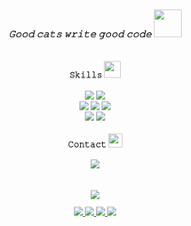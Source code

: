 # <h3 align="center"><i>𝙶𝚘𝚘𝚍 𝚌𝚊𝚝𝚜 𝚠𝚛𝚒𝚝𝚎 𝚐𝚘𝚘𝚍 𝚌𝚘𝚍𝚎 <img src="https://media.giphy.com/media/5aYfJYohCSeYgtVlUj/giphy.gif?cid=ecf05e47csb4o1l0b74cxr86dlli8f5t01y0j6p3ehshk776&rid=giphy.gif&ct=s" width="50"></i></h3>


# <h4 align="center">𝚂𝚔𝚒𝚕𝚕𝚜 <img src="https://media.giphy.com/media/c9eqLdpE2PInJylgRn/giphy.gif?cid=790b76115db30ebce972a6659522dccddc5fbe71a889a150&rid=giphy.gif&ct=s" width="30"></h4>
<p align="center">
    <img src="https://img.shields.io/badge/Python-0c1014?style=for-the-badge&logo=python&logoColor=2aa889">
    <img src="https://img.shields.io/badge/Flask-0c1014?style=for-the-badge&logo=flask&logoColor=2aa889">
    <br>
    <img src="https://img.shields.io/badge/SQLite-0c1014?style=for-the-badge&logo=sqlite&logoColor=2aa889">
    <img src="https://img.shields.io/badge/PostgreSQL-0c1014?style=for-the-badge&logo=postgresql&logoColor=2aa889">
    <img src="https://img.shields.io/badge/MySQL-0c1014?style=for-the-badge&logo=mysql&logoColor=2aa889">
    <br>
    <img src="https://img.shields.io/badge/NGINX-0c1014?style=for-the-badge&logo=nginx&logoColor=2aa889">
    <img src="https://img.shields.io/badge/DOCKER-0c1014?style=for-the-badge&logo=docker&logoColor=2aa889">
</p>

<h4 align="center">𝙲𝚘𝚗𝚝𝚊𝚌𝚝 <img src="https://media.giphy.com/media/uzhvYB75E6qdVWnS8J/giphy.gif?cid=790b761125a7733c7a25158ba4f7d7d690efaa8171860197&rid=giphy.gif&ct=g" width="25"></h4>
<p align="center">
    <a href="https://t.me/JayseSs">
        <img src="https://img.shields.io/badge/Telegram-0c1014?style=for-the-badge&logo=telegram&logoColor=2aa889">
    </a>
</p>

# 
<p align="center">
<!--     <img src="https://media.giphy.com/media/4k6FWka1FmZfG/giphy.gif"> -->
    <a href="https://github.com/JaysesS">
        <img src="https://github-readme-stats.vercel.app/api?username=JaysesS&show_icons=true&theme=gotham">
    </a>
<!--     <img src="https://media.giphy.com/media/4k6FWka1FmZfG/giphy.gif"> -->
</p>

<!-- ![GitHub stats](https://github-readme-stats.vercel.app/api?username=JaysesS&show_icons=true&theme=gotham) -->
<p align="center">
    <a href="https://github.com/JaysesS/deploy_skeleton">
        <img src="https://github-readme-stats.vercel.app/api/pin/?username=JaysesS&repo=deploy_skeleton&show_icons=true&theme=gotham">
    </a>
    <a href="https://github.com/JaysesS/thesis_project">
        <img src="https://github-readme-stats.vercel.app/api/pin/?username=JaysesS&repo=thesis_project&show_icons=true&theme=gotham">
    </a>
    <a href="https://github.com/JaysesS/ctf_writeups">
        <img src="https://github-readme-stats.vercel.app/api/pin/?username=JaysesS&repo=ctf_writeups&show_icons=true&theme=gotham">
    </a>
    <a href="https://github.com/JaysesS/4hsl33p_borda">
        <img src="https://github-readme-stats.vercel.app/api/pin/?username=JaysesS&repo=4hsl33p_borda&show_icons=true&theme=gotham">
    </a>
 </p>
